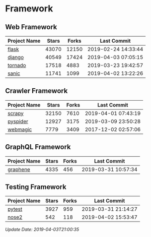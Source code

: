 # Framework

## Web Framework

| Project Name | Stars | Forks | Last Commit |
| ------------ | ----- | ----- | ----------- |
| [flask](https://github.com/pallets/flask) | 43070 | 12150 | 2019-02-24 14:33:44 |
| [django](https://github.com/django/django) | 40549 | 17424 | 2019-04-03 07:05:15 |
| [tornado](https://github.com/tornadoweb/tornado) | 17518 | 4883 | 2019-03-23 19:42:57 |
| [sanic](https://github.com/huge-success/sanic) | 11741 | 1099 | 2019-04-02 13:22:26 |

## Crawler Framework

| Project Name | Stars | Forks | Last Commit |
| ------------ | ----- | ----- | ----------- |
| [scrapy](https://github.com/scrapy/scrapy) | 32150 | 7610 | 2019-04-01 07:43:19 |
| [pyspider](https://github.com/binux/pyspider) | 12927 | 3175 | 2019-03-09 23:50:28 |
| [webmagic](https://github.com/code4craft/webmagic) | 7779 | 3409 | 2017-12-02 02:57:06 |

## GraphQL Framework

| Project Name | Stars | Forks | Last Commit |
| ------------ | ----- | ----- | ----------- |
| [graphene](https://github.com/graphql-python/graphene) | 4335 | 456 | 2019-03-31 10:57:34 |

## Testing Framework

| Project Name | Stars | Forks | Last Commit |
| ------------ | ----- | ----- | ----------- |
| [pytest](https://github.com/pytest-dev/pytest) | 3927 | 959 | 2019-03-31 21:14:27 |
| [nose2](https://github.com/nose-devs/nose2) | 542 | 118 | 2019-04-02 15:53:47 |

*Update Date: 2019-04-03T21:00:35*